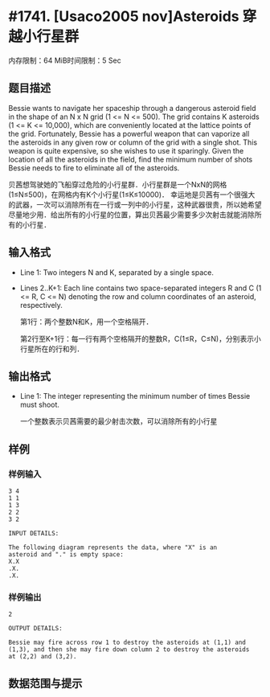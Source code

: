 # #1741. [Usaco2005 nov]Asteroids 穿越小行星群

内存限制：64 MiB时间限制：5 Sec

## 题目描述

Bessie wants to navigate her spaceship through a dangerous asteroid field in the shape of an N x N grid (1 <= N <= 500). The grid contains K asteroids (1 <= K <= 10,000), which are conveniently located at the lattice points of the grid. Fortunately, Bessie has a powerful weapon that can vaporize all the asteroids in any given row or column of the grid with a single shot. This weapon is quite expensive, so she wishes to use it sparingly. Given the location of all the asteroids in the field, find the minimum number of shots Bessie needs to fire to eliminate all of the asteroids. 

贝茜想驾驶她的飞船穿过危险的小行星群．小行星群是一个NxN的网格(1&le;N&le;500)，在网格内有K个小行星(1&le;K&le;10000)． 幸运地是贝茜有一个很强大的武器，一次可以消除所有在一行或一列中的小行星，这种武器很贵，所以她希望尽量地少用．给出所有的小行星的位置，算出贝茜最少需要多少次射击就能消除所有的小行星．

## 输入格式

* Line 1: Two integers N and K, separated by a single space. 

* Lines 2..K+1: Each line contains two space-separated integers R and C (1 <= R, C <= N) denoting the row and column coordinates of an asteroid, respectively. 

    第1行：两个整数N和K，用一个空格隔开．

    第2行至K+1行：每一行有两个空格隔开的整数R，C(1&le;R，C&le;N)，分别表示小行星所在的行和列．

## 输出格式

* Line 1: The integer representing the minimum number of times Bessie must shoot. 

    一个整数表示贝茜需要的最少射击次数，可以消除所有的小行星

## 样例

### 样例输入

    
    3 4
    1 1
    1 3
    2 2
    3 2
    
    INPUT DETAILS:
    
    The following diagram represents the data, where "X" is an
    asteroid and "." is empty space:
    X.X
    .X.
    .X.
    
    
    

### 样例输出

    
    2
    
    OUTPUT DETAILS:
    
    Bessie may fire across row 1 to destroy the asteroids at (1,1) and
    (1,3), and then she may fire down column 2 to destroy the asteroids
    at (2,2) and (3,2).
    
    

## 数据范围与提示
